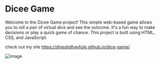 # Dicee Game


Welcome to the Dicee Game project! This simple web-based game allows you to roll a pair of virtual dice and see the outcome. It's a fun way to make decisions or play a quick game of chance. This project is built using HTML, CSS, and JavaScript.

check out my site https://dineshdhayfule.github.io/dice-game/

![image](https://github.com/dineshdhayfule/Dice-Game/assets/109637254/97cf3d25-4793-4672-989b-46765188d012)

